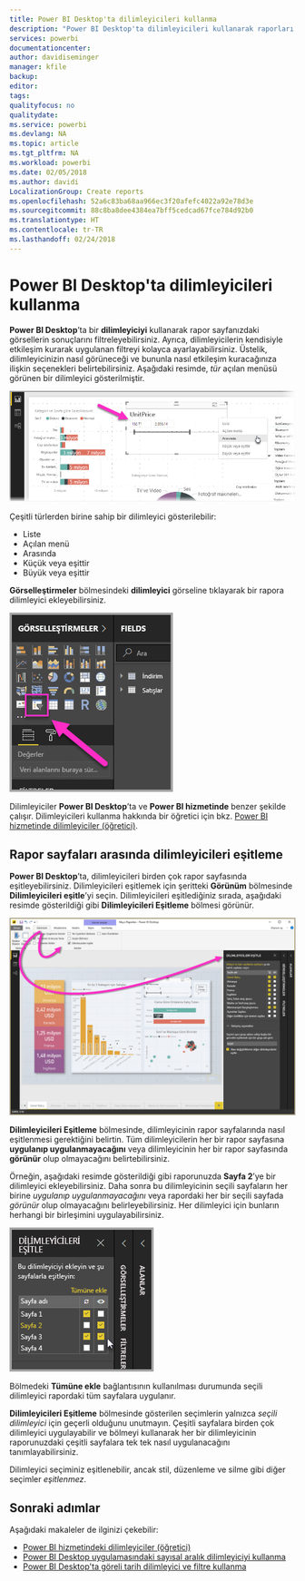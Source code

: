 ```yaml
---
title: Power BI Desktop'ta dilimleyicileri kullanma
description: "Power BI Desktop'ta dilimleyicileri kullanarak raporları filtreleyebilir, vurgulayabilir ve özelleştirebilirsiniz"
services: powerbi
documentationcenter: 
author: davidiseminger
manager: kfile
backup: 
editor: 
tags: 
qualityfocus: no
qualitydate: 
ms.service: powerbi
ms.devlang: NA
ms.topic: article
ms.tgt_pltfrm: NA
ms.workload: powerbi
ms.date: 02/05/2018
ms.author: davidi
LocalizationGroup: Create reports
ms.openlocfilehash: 52a6c83ba68aa966ec3f20afefc4022a92e78d3e
ms.sourcegitcommit: 88c8ba8dee4384ea7bff5cedcad67fce784d92b0
ms.translationtype: HT
ms.contentlocale: tr-TR
ms.lasthandoff: 02/24/2018
---
```

# <a name="using-slicers-power-bi-desktop"></a>Power BI Desktop'ta dilimleyicileri kullanma

**Power BI Desktop**’ta bir **dilimleyiciyi** kullanarak rapor sayfanızdaki görsellerin sonuçlarını filtreleyebilirsiniz. Ayrıca, dilimleyicilerin kendisiyle etkileşim kurarak uygulanan filtreyi kolayca ayarlayabilirsiniz. Üstelik, dilimleyicinizin nasıl görüneceği ve bununla nasıl etkileşim kuracağınıza ilişkin seçenekleri belirtebilirsiniz. Aşağıdaki resimde, *tür* açılan menüsü görünen bir dilimleyici gösterilmiştir. 

![](media/desktop-slicers/desktop-slicers_01.png)

Çeşitli türlerden birine sahip bir dilimleyici gösterilebilir:

* Liste
* Açılan menü
* Arasında
* Küçük veya eşittir
* Büyük veya eşittir

**Görselleştirmeler** bölmesindeki **dilimleyici** görseline tıklayarak bir rapora dilimleyici ekleyebilirsiniz.

![](media/desktop-slicers/desktop-slicers_02.png)

Dilimleyiciler **Power BI Desktop**’ta ve **Power BI hizmetinde** benzer şekilde çalışır. Dilimleyicileri kullanma hakkında bir öğretici için bkz. [Power BI hizmetinde dilimleyiciler (öğretici)](power-bi-visualization-slicers.md).

## <a name="synchronize-slicers-across-report-pages"></a>Rapor sayfaları arasında dilimleyicileri eşitleme

**Power BI Desktop**’ta, dilimleyicileri birden çok rapor sayfasında eşitleyebilirsiniz. Dilimleyicileri eşitlemek için şeritteki **Görünüm** bölmesinde **Dilimleyicileri eşitle**’yi seçin. Dilimleyicileri eşitlediğiniz sırada, aşağıdaki resimde gösterildiği gibi **Dilimleyicileri Eşitleme** bölmesi görünür.

![](media/desktop-slicers/desktop-slicers_03.png)

**Dilimleyicileri Eşitleme** bölmesinde, dilimleyicinin rapor sayfalarında nasıl eşitlenmesi gerektiğini belirtin. Tüm dilimleyicilerin her bir rapor sayfasına **uygulanıp uygulanmayacağını** veya dilimleyicinin her bir rapor sayfasında **görünür** olup olmayacağını belirtebilirsiniz.

Örneğin, aşağıdaki resimde gösterildiği gibi raporunuzda **Sayfa 2**’ye bir dilimleyici ekleyebilirsiniz. Daha sonra bu dilimleyicinin seçili sayfaların her birine *uygulanıp uygulanmayacağını* veya rapordaki her bir seçili sayfada *görünür* olup olmayacağını belirleyebilirsiniz. Her dilimleyici için bunların herhangi bir birleşimini uygulayabilirsiniz. 

![](media/desktop-slicers/desktop-slicers_04.png)

Bölmedeki **Tümüne ekle** bağlantısının kullanılması durumunda seçili dilimleyici rapordaki tüm sayfalara uygulanır.

**Dilimleyicileri Eşitleme** bölmesinde gösterilen seçimlerin yalnızca *seçili dilimleyici* için geçerli olduğunu unutmayın. Çeşitli sayfalara birden çok dilimleyici uygulayabilir ve bölmeyi kullanarak her bir dilimleyicinin raporunuzdaki çeşitli sayfalara tek tek nasıl uygulanacağını tanımlayabilirsiniz. 

Dilimleyici seçiminiz eşitlenebilir, ancak stil, düzenleme ve silme gibi diğer seçimler *eşitlenmez*. 

## <a name="next-steps"></a>Sonraki adımlar

Aşağıdaki makaleler de ilginizi çekebilir:

* [Power BI hizmetindeki dilimleyiciler (öğretici)](power-bi-visualization-slicers.md)
* [Power BI Desktop uygulamasındaki sayısal aralık dilimleyiciyi kullanma](desktop-slicer-numeric-range.md)
* [Power BI Desktop'ta göreli tarih dilimleyici ve filtre kullanma](desktop-slicer-filter-date-range.md)

